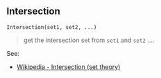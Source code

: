 ## Intersection

``` 
Intersection(set1, set2, ...)
``` 

> get the intersection set from `set1` and `set2` ....

See:  
* [Wikipedia - Intersection (set theory)](http://en.wikipedia.org/wiki/Intersection_(set_theory)) 
